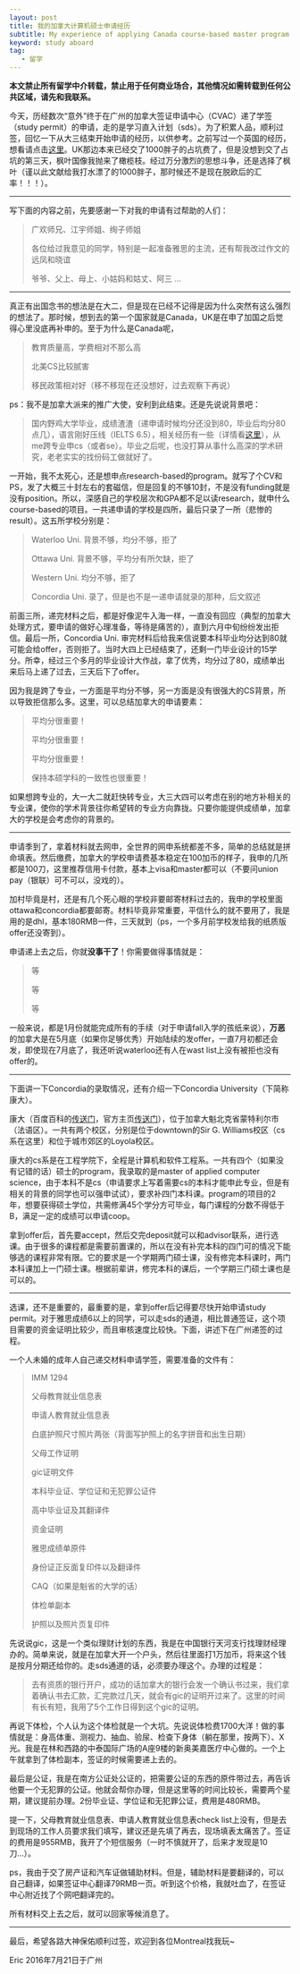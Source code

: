 ```yaml
---
layout: post
title: 我的加拿大计算机硕士申请经历
subtitle: My experience of applying Canada course-based master program
keyword: study aboard
tag:
   - 留学
---
```


**本文禁止所有留学中介转载，禁止用于任何商业场合，其他情况如需转载到任何公共区域，请先和我联系。**

今天，历经数次“意外”终于在广州的加拿大签证申请中心（CVAC）递了学签（study permit）的申请，走的是学习直入计划（sds）。为了积累人品，顺利过签，回忆一下从大三结束开始申请的经历，以供参考。之前写过一个英国的经历，想看请点击[这里](http://www.jianshu.com/p/9ad81e4234eb)。UK那边本来已经交了1000胖子的占坑费了，但是没想到交了占坑的第三天，枫叶国像我抛来了橄榄枝。经过万分激烈的思想斗争，还是选择了枫叶（谨以此文献给我打水漂了的1000胖子，那时候还不是现在脱欧后的汇率！！！）。

---
写下面的内容之前，先要感谢一下对我的申请有过帮助的人们：

> 广欢师兄、江宇师姐、绚子师姐
>
> 各位给过我意见的同学，特别是一起准备雅思的主流，还有帮我改过作文的远凤和晓谊
>
> 爷爷、父上、母上、小姑妈和姑丈、阿三 ...

---
真正有出国念书的想法是在大二，但是现在已经不记得是因为什么突然有这么强烈的想法了。那时候，想到去的第一个国家就是Canada，UK是在申了加国之后觉得心里没底再补申的。至于为什么是Canada呢，

> 教育质量高，学费相对不那么高
>
> 北美CS比较腻害
>
> 移民政策相对好（移不移现在还没想好，过去观察下再说）

ps：我不是加拿大派来的推广大使，安利到此结束。还是先说说背景吧：

> 国内野鸡大学毕业，成绩渣渣（递申请时候均分还没到80，毕业后均分80点几），语言刚好压线（IELTS 6.5），相关经历有一些（详情看[这里](http://laihaotao.github.io/about)），从me跨专业申cs（或者se）。毕业之后呢，也没打算从事什么高深的学术研究，老老实实的找份码工做就好了。

一开始，我不太死心，还是想申点research-based的program。就写了个CV和PS，发了大概三十封左右的套磁信，但是回复的不够10封，不是没有funding就是没有position。所以，深感自己的学校层次和GPA都不足以读research，就申什么course-based的项目。一共递申请的学校是四所，最后只录了一所（悲惨的result）。这五所学校分别是：

> Waterloo Uni.    背景不够，均分不够，拒了
>
> Ottawa Uni.       背景不够，平均分有所欠缺，拒了
>
> Western Uni.     均分不够，拒了
>
> Concordia Uni.  录了，但是也不是一递申请就录的那种，后文叙述

前面三所，递完材料之后，都是好像泥牛入海一样，一直没有回应（典型的加拿大处理方式，要申请的做好心理准备，等待是痛苦的），直到六月中旬纷纷发出拒信。最后一所，Concordia Uni. 审完材料后给我来信说要本科毕业均分达到80就可能会给offer，否则拒了。当时大四上已经结束了，还剩一门毕业设计的15学分。所幸，经过三个多月的毕业设计大作战，拿了优秀，均分过了80，成绩单出来后马上递了过去，三天后下了offer。

因为我是跨了专业，一方面是平均分不够，另一方面是没有很强大的CS背景，所以导致拒信那么多。这里，可以总结加拿大的申请要素：
> 平均分很重要！
>
> 平均分很重要！
>
> 平均分很重要！
>
> 保持本硕学科的一致性也很重要！

如果想跨专业的，大一大二就赶快转专业，大三大四可以考虑在别的地方补相关的专业课，使你的学术背景往你希望转的专业方向靠拢。只要你能提供成绩单，加拿大的学校是会考虑你的背景的。

---

申请季到了，拿着材料就去网申，全世界的网申系统都差不多，简单的总结就是拼命填表。然后缴费，加拿大的学校申请费基本稳定在100加币的样子，我申的几所都是100刀，这里推荐信用卡付款，基本上visa和master都可以（不要问union pay（银联）可不可以，没戏的）。

加村毕竟是村，还是有几个死心眼的学校非要邮寄材料过去的，我申的学校里面ottawa和concordia都要邮寄。材料毕竟非常重要，平信什么的就不要用了，我是用的是dhl，基本180RMB一件，三天就到（ps，一个多月前学校发给我的纸质版offer还没寄到）。

申请递上去之后，你就**没事干了**！你需要做得事情就是：
> 等
>
> 等
>
> 等

一般来说，都是1月份就能完成所有的手续（对于申请fall入学的孩纸来说），**万恶**的加拿大是在5月底（如果你足够优秀）开始陆续的发offer，一直7月初都还会发，即使现在7月底了，我还听说waterloo还有人在wast list上没有被拒也没有offer的。

---

下面讲一下Concordia的录取情况，还有介绍一下Concordia University（下简称康大）。

康大（百度百科的[传送门](http://baike.baidu.com/link?url=UOvXrxTa-ZOcPS5sD_1V2kjsC7tomYA3ErF2A17FUqTcBSvr_l90ma6cpLFJ_iUJ3sxINaYnQbk8qis8VNEFKK)，官方主页[传送门](http://www.concordia.ca/)），位于加拿大魁北克省蒙特利尔市（法语区）。一共有两个校区，分别是位于downtown的Sir G. Williams校区（cs系在这里）和位于城市郊区的Loyola校区。

康大的cs系是在工程学院下，全程是计算机和软件工程系。一共有四个（如果没有记错的话）硕士的program，我录取的是master of applied computer science，由于本科不是cs（申请要求上写着需要cs的本科才能申此专业，但是有相关的背景的同学也可以强申试试），要求补四门本科课。program的项目的2年，想要获得硕士学位，共需修满45个学分方可毕业，每门课程的分数不得低于B，满足一定的成绩可以申请coop。

拿到offer后，首先要accept，然后交完deposit就可以和advisor联系，进行选课。由于很多的课程都是需要前置课的，所以在没有补完本科的四门可的情况下能够选的课程非常有限。它的要求是一个学期两门硕士课，没有修完本科课时，两门本科课加上一门硕士课。根据前辈讲，修完本科的课后，一个学期三门硕士课也是可以的。

---
选课，还不是重要的，最重要的是，拿到offer后记得要尽快开始申请study permit。对于雅思成绩6以上的同学，可以走sds的通道，相比普通签证，这个项目需要的资金证明比较少，而且审核速度比较快。下面，讲述下在广州递签的过程。

一个人未婚的成年人自己递交材料申请学签，需要准备的文件有：

> IMM 1294
>
> 父母教育就业信息表
>
> 申请人教育就业信息表
>
> 白底护照尺寸照片两张（背面写护照上的名字拼音和出生日期）
>
> 父母工作证明
>
> gic证明文件
>
> 本科毕业证、学位证和无犯罪公证件
>
> 高中毕业证及其翻译件
>
> 资金证明
>
> 雅思成绩单原件
>
> 身份证正反面复印件以及翻译件
>
> CAQ（如果是魁省的大学的话）
>
> 体检单副本
>
> 护照以及照片页复印件

先说说gic，这是一个类似理财计划的东西，我是在中国银行天河支行找理财经理办的。简单来说，就是在加拿大开一个户头，然后往里面打1万加币，将来这个钱是按月分期还给你的。走sds通道的话，必须要办理这个。办理的过程是：

> 去有资质的银行开户，成功的话加拿大的银行会发一个确认书过来，我们拿着确认书去汇款，汇完款过几天，就会有gic的证明开过来了。这里的时间有长有短，我用了5个工作日得到这个gic的证明。

再说下体检，个人认为这个体检就是一个大坑。先说说体检费1700大洋！做的事情就是：身高体重、测视力、抽血、验尿、检查下身体（躺在那里，按两下）、X光。我是在林和西路的中泰国际广场的A座9楼的新奥美嘉医疗中心做的。一个上午就拿到了体检副本，签证的时候需要递上去的。

最后是公证，我是在南方公证处公证的，把需要公证的东西的原件带过去，再告诉他要一个无犯罪的公证。他就会帮你办理，但是这里等的时间比较长，需要两个星期，建议提前办理。2份毕业证、学位证和无犯罪公证，费用是480RMB。

提一下，父母教育就业信息表、申请人教育就业信息表check list上没有，但是去到现场的工作人员要求我们填写，建议还是先填了再去，现场填表太痛苦了。签证的费用是955RMB，我开了个短信服务（一时不慎就开了，后来才发现是10刀...）。

ps，我由于交了房产证和汽车证做辅助材料。但是，辅助材料是要翻译的，可以自己翻译，如果签证中心翻译79RMB一页。听到这个价格，我就吐血了，在签证中心附近找了个网吧翻译完的。

所有材料交上去之后，就可以回家等候消息了。

---

最后，希望各路大神保佑顺利过签，欢迎到各位Montreal找我玩~

Eric
2016年7月21日于广州